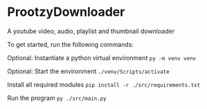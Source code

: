 # ProotzyDownloader
A youtube video, audio, playlist and thumbnail downloader

To get started, run the following commands:

Optional:
Instantiate a python virtual environment
`py -m venv venv`

Optional:
Start the environment
`./venv/Scripts/activate`

Install all required modules
`pip install -r ./src/requirements.txt`

Run the program 
`py ./src/main.py`